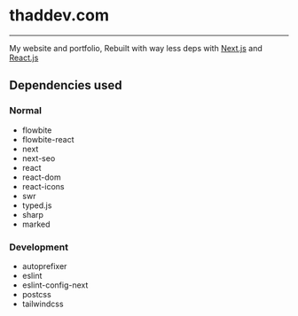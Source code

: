 # thaddev.com
---
My website and portfolio, Rebuilt with way less deps with [Next.js](https://nextjs.org/) and [React.js](https://reactjs.prg/)

## Dependencies used
### Normal
* flowbite
* flowbite-react
* next
* next-seo
* react
* react-dom
* react-icons
* swr
* typed.js
* sharp
* marked
### Development
* autoprefixer
* eslint
* eslint-config-next
* postcss
* tailwindcss
